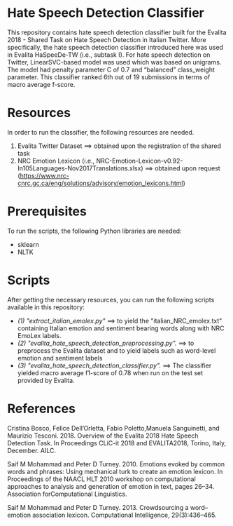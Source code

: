 # Hate Speech Detection Classifier 
This repository contains hate speech detection classifier built for the Evalita 2018 - Shared Task on Hate Speech Detection in Italian Twitter. More specifically, the hate speech detection classifier introduced here was used in Evalita HaSpeeDe-TW (i.e., subtask I). For  hate  speech  detection  on  Twitter,  LinearSVC-based  model  was used which  was  based  on  unigrams. The model had  penalty  parameter C of  0.7  and  “balanced” class_weight parameter. This classifier ranked 6th  out  of  19  submissions  in  terms  of  macro average  f-score.

# Resources
In order to run the classifier, the following resources are needed.
1. Evalita Twitter Dataset  ==> obtained upon the registration of the shared task
2. NRC Emotion Lexicon (i.e., NRC-Emotion-Lexicon-v0.92-In105Languages-Nov2017Translations.xlsx) ==> obtained upon request (https://www.nrc-cnrc.gc.ca/eng/solutions/advisory/emotion_lexicons.html)

# Prerequisites
To run the scripts, the following Python libraries are needed:
- sklearn
- NLTK

# Scripts
After getting the necessary resources, you can run the following scripts available in this repository:
- *(1) "extract_italian_emolex.py"* ==> to yield the "italian_NRC_emolex.txt" containing Italian emotion and sentiment bearing words along with NRC EmoLex labels. 
- *(2) "evalita_hate_speech_detection_preprocessing.py".* ==> to preprocess the Evalita dataset and to yield labels such as word-level emotion and sentiment labels 
- *(3) "evalita_hate_speech_detection_classifier.py".* ==> The classifier yielded macro average f1-score of 0.78 when run on the test set provided by Evalita.

# References
Cristina  Bosco,   Felice  Dell’Orletta,   Fabio  Poletto,Manuela Sanguinetti, and Maurizio Tesconi.  2018. Overview of the Evalita 2018 Hate Speech Detection Task.   In Proceedings CLiC-it 2018 and EVALITA2018, Torino, Italy, December. AILC.

Saif M Mohammad and Peter D Turney.  2010.  Emotions  evoked  by  common  words  and  phrases:  Using mechanical turk to create an emotion lexicon. In Proceedings of the NAACL HLT 2010 workshop on computational approaches to analysis and generation of emotion in text, pages 26–34. Association forComputational Linguistics.

Saif M Mohammad and Peter D Turney. 2013. Crowdsourcing a word–emotion association lexicon. Computational Intelligence, 29(3):436–465.
